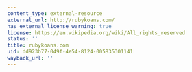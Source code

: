 ```yaml
---
content_type: external-resource
external_url: http://rubykoans.com/
has_external_license_warning: true
license: https://en.wikipedia.org/wiki/All_rights_reserved
status: ''
title: rubykoans.com
uid: dd923b77-049f-4e54-8124-005835301141
wayback_url: ''
---
```

